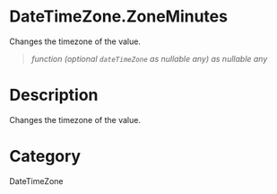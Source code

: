 # DateTimeZone.ZoneMinutes
Changes the timezone of the value.
> _function (optional <code>dateTimeZone</code> as nullable any) as nullable any_

# Description 
Changes the timezone of the value.
# Category 
DateTimeZone
